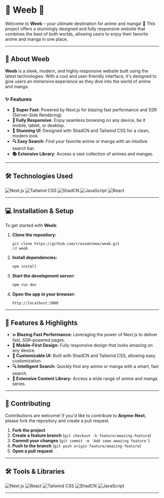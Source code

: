 # 🌟 Weeb 🌟

Welcome to **Weeb** – your ultimate destination for anime and manga! 🎉 This project offers a stunningly designed and fully responsive website that combines the best of both worlds, allowing users to enjoy their favorite anime and manga in one place.

---

## 📝 About Weeb

**Weeb** is a sleek, modern, and highly responsive website built using the latest technologies. With a cool and user-friendly interface, it's designed to give users an immersive experience as they dive into the world of anime and manga.

### ✨ Features
- **🚀 Super Fast**: Powered by Next.js for blazing fast performance and SSR (Server-Side Rendering).
- **📱 Fully Responsive**: Enjoy seamless browsing on any device, be it mobile, tablet, or desktop.
- **🎨 Stunning UI**: Designed with ShadCN and Tailwind CSS for a clean, modern look.
- **🔍 Easy Search**: Find your favorite anime or manga with an intuitive search bar.
- **📚 Extensive Library**: Access a vast collection of animes and mangas.

---

## 🛠️ Technologies Used

![Next.js](https://img.shields.io/badge/-Next.js-000000?logo=nextdotjs&logoColor=fff&style=flat)
![Tailwind CSS](https://img.shields.io/badge/-Tailwind%20CSS-38B2AC?logo=tailwind-css&logoColor=fff&style=flat)
![ShadCN](https://img.shields.io/badge/-ShadCN-4a5568?style=flat&logo=data:image/svg+xml;base64,YOUR-SVG-HERE)
![JavaScript](https://img.shields.io/badge/-JavaScript-F7DF1E?logo=javascript&logoColor=333&style=flat)
![React](https://img.shields.io/badge/-React-61DAFB?logo=react&logoColor=333&style=flat)

---

## 💻 Installation & Setup

To get started with **Weeb**:

1. **Clone the repository:**
   ```bash
   git clone https://github.com/crossdotmoe/weeb.git
   cd weeb
   ```

2. **Install dependencies:**
   ```bash
   npm install
   ```

3. **Start the development server:**
   ```bash
   npm run dev
   ```

4. **Open the app in your browser:**
   ```
   http://localhost:3000
   ```

---

## 🚀 Features & Highlights

- **💥 Blazing Fast Performance:** Leveraging the power of Next.js to deliver fast, SSR-powered pages.
- **📱 Mobile-First Design:** Fully responsive design that looks amazing on any device.
- **🎨 Customizable UI:** Built with ShadCN and Tailwind CSS, allowing easy customization.
- **🔍 Intelligent Search:** Quickly find any anime or manga with a smart, fast search.
- **📖 Extensive Content Library:** Access a wide range of anime and manga series.

---

## 👾 Contributing

Contributions are welcome! If you'd like to contribute to **Anyme-Next**, please fork the repository and create a pull request.

1. **Fork the project**
2. **Create a feature branch** (`git checkout -b feature/amazing-feature`)
3. **Commit your changes** (`git commit -m 'Add some amazing feature'`)
4. **Push to the branch** (`git push origin feature/amazing-feature`)
5. **Open a pull request**

---


## 🛠️ Tools & Libraries

![Next.js](https://img.shields.io/badge/-Next.js-000000?logo=nextdotjs&logoColor=fff&style=flat)
![React](https://img.shields.io/badge/-React-61DAFB?logo=react&logoColor=333&style=flat)
![Tailwind CSS](https://img.shields.io/badge/-Tailwind%20CSS-38B2AC?logo=tailwind-css&logoColor=fff&style=flat)
![ShadCN](https://img.shields.io/badge/-ShadCN-4a5568?style=flat&logo=data:image/svg+xml;base64,YOUR-SVG-HERE)
![JavaScript](https://img.shields.io/badge/-JavaScript-F7DF1E?logo=javascript&logoColor=333&style=flat)

---
